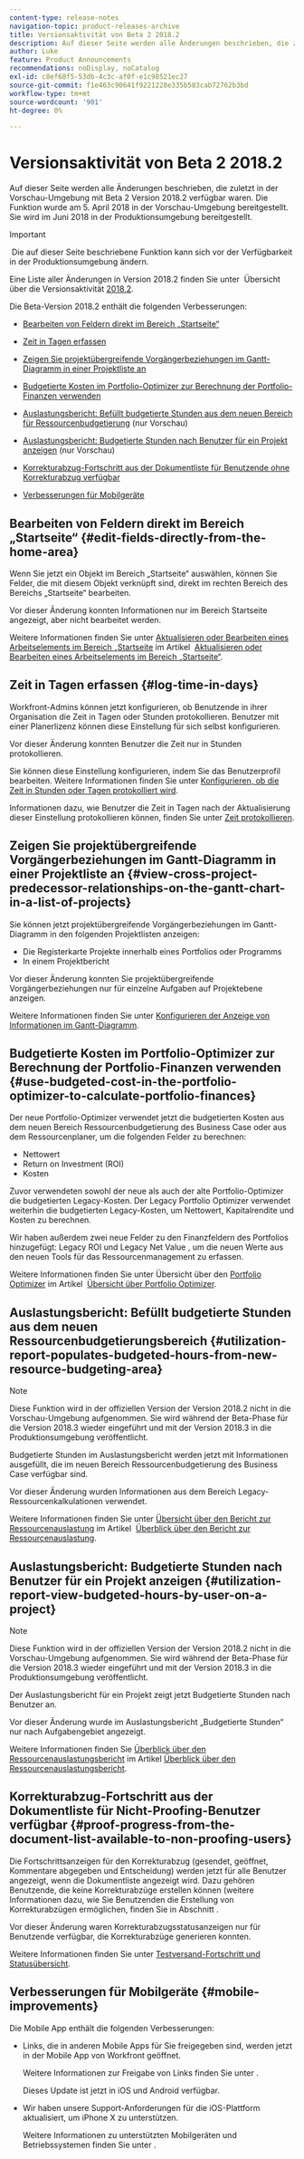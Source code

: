 ```yaml
---
content-type: release-notes
navigation-topic: product-releases-archive
title: Versionsaktivität von Beta 2 2018.2
description: Auf dieser Seite werden alle Änderungen beschrieben, die zuletzt in der Vorschau-Umgebung mit Beta 2 Version 2018.2 verfügbar waren. Die Funktion wurde am 5. April 2018 in der Vorschau-Umgebung bereitgestellt. Sie wird im Juni 2018 in der Produktionsumgebung bereitgestellt.
author: Luke
feature: Product Announcements
recommendations: noDisplay, noCatalog
exl-id: c8ef68f5-53db-4c3c-af0f-e1c98521ec27
source-git-commit: f1e463c90641f9221228e335b583cab72762b3bd
workflow-type: tm+mt
source-wordcount: '901'
ht-degree: 0%

---
```


# Versionsaktivität von Beta 2 2018.2

Auf dieser Seite werden alle Änderungen beschrieben, die zuletzt in der Vorschau-Umgebung mit Beta 2 Version 2018.2 verfügbar waren. Die Funktion wurde am 5. April 2018 in der Vorschau-Umgebung bereitgestellt. Sie wird im Juni 2018 in der Produktionsumgebung bereitgestellt.

>[!IMPORTANT]
>
> Die auf dieser Seite beschriebene Funktion kann sich vor der Verfügbarkeit in der Produktionsumgebung ändern.

Eine Liste aller Änderungen in Version 2018.2 finden Sie unter  Übersicht über die Versionsaktivität [2018.2](../../../../product-announcements/product-releases/quarterly-release-archive/2018.2-release-activity/2018-2-release-activity-overview.md).

Die Beta-Version 2018.2 enthält die folgenden Verbesserungen:

* [Bearbeiten von Feldern direkt im Bereich „Startseite“](#edit-fields-directly-from-the-home-area)
* [Zeit in Tagen erfassen](#log-time-in-days)
* [Zeigen Sie projektübergreifende Vorgängerbeziehungen im Gantt-Diagramm in einer Projektliste an](#view-cross-project-predecessor-relationships-on-the-gantt-chart-in-a-list-of-projects)
* [Budgetierte Kosten im Portfolio-Optimizer zur Berechnung der Portfolio-Finanzen verwenden](#use-budgeted-cost-in-the-portfolio-optimizer-to-calculate-portfolio-finances)
* [Auslastungsbericht: Befüllt budgetierte Stunden aus dem neuen Bereich für Ressourcenbudgetierung](#utilization-report-populates-budgeted-hours-from-new-resource-budgeting-area) (nur Vorschau)

* [Auslastungsbericht: Budgetierte Stunden nach Benutzer für ein Projekt anzeigen](#utilization-report-view-budgeted-hours-by-user-on-a-project) (nur Vorschau)

* [Korrekturabzug-Fortschritt aus der Dokumentliste für Benutzende ohne Korrekturabzug verfügbar](#proof-progress-from-the-document-list-available-to-non-proofing-users)
* [Verbesserungen für Mobilgeräte](#mobile-improvements)

## Bearbeiten von Feldern direkt im Bereich „Startseite“ {#edit-fields-directly-from-the-home-area}

Wenn Sie jetzt ein Objekt im Bereich „Startseite“ auswählen, können Sie Felder, die mit diesem Objekt verknüpft sind, direkt im rechten Bereich des Bereichs „Startseite“ bearbeiten. 

Vor dieser Änderung konnten Informationen nur im Bereich Startseite angezeigt, aber nicht bearbeitet werden.

Weitere Informationen finden Sie unter [Aktualisieren oder Bearbeiten eines Arbeitselements im Bereich „Startseite](../../../../workfront-basics/using-home/using-the-home-area/update-and-edit-work-item-home.md) im Artikel  [Aktualisieren oder Bearbeiten eines Arbeitselements im Bereich „Startseite“](../../../../workfront-basics/using-home/using-the-home-area/update-and-edit-work-item-home.md).

## Zeit in Tagen erfassen {#log-time-in-days}

Workfront-Admins können jetzt konfigurieren, ob Benutzende in ihrer Organisation die Zeit in Tagen oder Stunden protokollieren. Benutzer mit einer Planerlizenz können diese Einstellung für sich selbst konfigurieren.

Vor dieser Änderung konnten Benutzer die Zeit nur in Stunden protokollieren.

Sie können diese Einstellung konfigurieren, indem Sie das Benutzerprofil bearbeiten. Weitere Informationen finden Sie unter [Konfigurieren, ob die Zeit in Stunden oder Tagen protokolliert wird](../../../../timesheets/config-timesheet-prefs/config-time-logged-hrs-days.md).

Informationen dazu, wie Benutzer die Zeit in Tagen nach der Aktualisierung dieser Einstellung protokollieren können, finden Sie unter [Zeit protokollieren](../../../../timesheets/create-and-manage-timesheets/log-time.md).

## Zeigen Sie projektübergreifende Vorgängerbeziehungen im Gantt-Diagramm in einer Projektliste an {#view-cross-project-predecessor-relationships-on-the-gantt-chart-in-a-list-of-projects}

Sie können jetzt projektübergreifende Vorgängerbeziehungen im Gantt-Diagramm in den folgenden Projektlisten anzeigen:

* Die Registerkarte Projekte innerhalb eines Portfolios oder Programms
* In einem Projektbericht

Vor dieser Änderung konnten Sie projektübergreifende Vorgängerbeziehungen nur für einzelne Aufgaben auf Projektebene anzeigen.

Weitere Informationen finden Sie unter [Konfigurieren der Anzeige von Informationen im Gantt-Diagramm](../../../../manage-work/gantt-chart/use-the-gantt-chart/configure-info-on-gantt-chart.md). 

## Budgetierte Kosten im Portfolio-Optimizer zur Berechnung der Portfolio-Finanzen verwenden {#use-budgeted-cost-in-the-portfolio-optimizer-to-calculate-portfolio-finances}

Der neue Portfolio-Optimizer verwendet jetzt die budgetierten Kosten aus dem neuen Bereich Ressourcenbudgetierung des Business Case oder aus dem Ressourcenplaner, um die folgenden Felder zu berechnen:

* Nettowert
* Return on Investment (ROI)
* Kosten

Zuvor verwendeten sowohl der neue als auch der alte Portfolio-Optimizer die budgetierten Legacy-Kosten. Der Legacy Portfolio Optimizer verwendet weiterhin die budgetierten Legacy-Kosten, um Nettowert, Kapitalrendite und Kosten zu berechnen.

Wir haben außerdem zwei neue Felder zu den Finanzfeldern des Portfolios hinzugefügt: Legacy ROI und Legacy Net Value , um die neuen Werte aus den neuen Tools für das Ressourcenmanagement zu erfassen.

Weitere Informationen finden Sie unter Übersicht über den [Portfolio Optimizer](../../../../manage-work/portfolios/portfolio-optimizer/portfolio-optimizer-overview.md) im Artikel  [Übersicht über Portfolio Optimizer](../../../../manage-work/portfolios/portfolio-optimizer/portfolio-optimizer-overview.md).

## Auslastungsbericht: Befüllt budgetierte Stunden aus dem neuen Ressourcenbudgetierungsbereich {#utilization-report-populates-budgeted-hours-from-new-resource-budgeting-area}

>[!NOTE]
>
>Diese Funktion wird in der offiziellen Version der Version 2018.2 nicht in die Vorschau-Umgebung aufgenommen. Sie wird während der Beta-Phase für die Version 2018.3 wieder eingeführt und mit der Version 2018.3 in die Produktionsumgebung veröffentlicht. 

Budgetierte Stunden im Auslastungsbericht werden jetzt mit Informationen ausgefüllt, die im neuen Bereich Ressourcenbudgetierung des Business Case verfügbar sind.

Vor dieser Änderung wurden Informationen aus dem Bereich Legacy-Ressourcenkalkulationen verwendet.

Weitere Informationen finden Sie unter [Übersicht über den Bericht zur Ressourcenauslastung](../../../../reports-and-dashboards/reports/using-built-in-reports/resource-utilization-report.md) im Artikel  [Überblick über den Bericht zur Ressourcenauslastung](../../../../reports-and-dashboards/reports/using-built-in-reports/resource-utilization-report.md).

## Auslastungsbericht: Budgetierte Stunden nach Benutzer für ein Projekt anzeigen {#utilization-report-view-budgeted-hours-by-user-on-a-project}

>[!NOTE]
>
>Diese Funktion wird in der offiziellen Version der Version 2018.2 nicht in die Vorschau-Umgebung aufgenommen. Sie wird während der Beta-Phase für die Version 2018.3 wieder eingeführt und mit der Version 2018.3 in die Produktionsumgebung veröffentlicht. 

Der Auslastungsbericht für ein Projekt zeigt jetzt Budgetierte Stunden nach Benutzer an.

Vor dieser Änderung wurde im Auslastungsbericht „Budgetierte Stunden“ nur nach Aufgabengebiet angezeigt. 

Weitere Informationen finden Sie [Überblick über den Ressourcenauslastungsbericht](../../../../reports-and-dashboards/reports/using-built-in-reports/resource-utilization-report.md) im Artikel [Überblick über den Ressourcenauslastungsbericht](../../../../reports-and-dashboards/reports/using-built-in-reports/resource-utilization-report.md).

## Korrekturabzug-Fortschritt aus der Dokumentliste für Nicht-Proofing-Benutzer verfügbar {#proof-progress-from-the-document-list-available-to-non-proofing-users}

Die Fortschrittsanzeigen für den Korrekturabzug (gesendet, geöffnet, Kommentare abgegeben und Entscheidung) werden jetzt für alle Benutzer angezeigt, wenn die Dokumentliste angezeigt wird. Dazu gehören Benutzende, die keine Korrekturabzüge erstellen können (weitere Informationen dazu, wie Sie Benutzenden die Erstellung von Korrekturabzügen ermöglichen, finden Sie in Abschnitt .

Vor dieser Änderung waren Korrekturabzugsstatusanzeigen nur für Benutzende verfügbar, die Korrekturabzüge generieren konnten.

Weitere Informationen finden Sie unter [Testversand-Fortschritt und Statusübersicht](../../../../review-and-approve-work/proofing/proofing-overview/view-progress-status-proof.md).

## Verbesserungen für Mobilgeräte {#mobile-improvements}

Die Mobile App enthält die folgenden Verbesserungen:

* Links, die in anderen Mobile Apps für Sie freigegeben sind, werden jetzt in der Mobile App von Workfront geöffnet.

  Weitere Informationen zur Freigabe von Links finden Sie unter .

  Dieses Update ist jetzt in iOS und Android verfügbar.

* Wir haben unsere Support-Anforderungen für die iOS-Plattform aktualisiert, um iPhone X zu unterstützen.

  Weitere Informationen zu unterstützten Mobilgeräten und Betriebssystemen finden Sie unter . 
